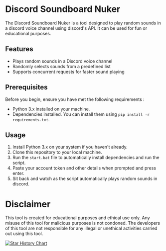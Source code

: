 
# Discord Soundboard Nuker

The Discord Soundboard Nuker is a tool designed to play random sounds in a discord voice channel using discord's API. It can be used for fun or educational purposes.

## Features

- Plays random sounds in a Discord voice channel
- Randomly selects sounds from a predefined list
- Supports concurrent requests for faster sound playing

## Prerequisites

Before you begin, ensure you have met the following requirements :
- Python 3.x installed on your machine.
- Dependencies installed. You can install them using `pip install -r requirements.txt`.

## Usage

1. Install Python 3.x on your system if you haven't already.
2. Clone this repository to your local machine.
3. Run the `start.bat` file to automatically install dependencies and run the script.
4. Paste your account token and other details when prompted and press enter.
5. Sit back and watch as the script automatically plays random sounds in discord.

# Disclaimer
This tool is created for educational purposes and ethical use only. Any misuse of this tool for malicious purposes is not condoned. The developers of this tool are not responsible for any illegal or unethical activities carried out using this tool.

[![Star History Chart](https://api.star-history.com/svg?repos=JOY6IX9INE/Discord-Soundboard-Nuker&type=Date)](https://star-history.t9t.io/#JOY6IX9INE/Discord-Soundboard-Nuker&Date)
